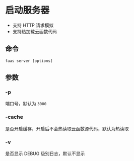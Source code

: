 # 启动服务器

- 支持 HTTP 请求模拟
- 支持热加载云函数代码

## 命令

```
faas server [options]
```

## 参数

### -p

端口号，默认为 `3000`

### -cache

是否开启缓存，开启后不会热读取云函数源代码，默认为热读取

### -v

是否显示 DEBUG 级别日志，默认不显示

